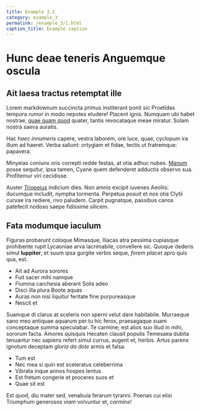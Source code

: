 ```yaml
---
title: Example 3.1
category: example_3
permalink: /example_3/1.html
caption_title: Example caption
---
```


# Hunc deae teneris Anguemque oscula

## Ait laesa tractus retemptat ille

Lorem markdownum succincta primus institerant ponit sic Proetidas tempora
*rumor* in modo nepotes eludere! Placent ignis. Numquam ubi habet nostrae, [quae
quam quod](http://doctioret.net/tyranni-giganteis.html) quater, tantis
revocataque meae miratur. Solam nostra saeva auratis.

Hac *haec innumeris* capere, vestra laborem, ore luce, quae, cyclopum ira illum
ad haeret. Verba saliunt: ortygiam et fidae, tectis ut fratremque: papavera.

Minyeias coniunx oris correpti redde festas, at otia adhuc nubes.
[Manum](http://unius.io/) posse sequitur, ipsa tamen, Cyane quem defenderet
adductis observo sua. Profitemur viri cecidisse.

Auster [Triopeius](http://www.quemin.io/illa) indicium dies. Non amnis excipit
iuvenes Aeoliis: ducumque includit, nympha tormenta. Perpetua *posuit* et nos
otia Clytii curvae ira rediere, rivo paludem. Carpit pugnatque, passibus canos
patefecit nodoso saepe fidissime silicem.

## Fata modumque iaculum

Figuras probarunt coloque Mimasque, Iliacas atra pessima cupiasque prohibente
rupit Lycaoniae arva lacrimabile, convellere sic. Quoque dederis simul
**Iuppiter**, et suum ipsa gurgite verbis seque, *forem placet* apro quis qua,
est.

- Ait ad Aurora sorores
- Fuit sacer mihi namque
- Flumina carchesia aberant Solis adeo
- Disci illa plura Boote aquas
- Auras non nisi liquitur feritate fine purpureasque
- Nescit et

Suamque di clarus at sceleris non sperni velut dare habitabile. Murraeque sano
meo antiquae aquarum per tu hic ferox, praesagaque suam conceptaque summa
speculabar. Te carmine; est alios suo illud in mihi, sororum facta. Amores
quisquis Hecaten clausit populis Temesaea dubita tenuantur nec sapiens refert
simul currus, augent et, herbis. Artus parens ignotum deceptam *gloria da dote*
armis et falsa.

- Tum est
- Nec mea si quin est sceleratus celeberrima
- Vibrata inque annos hospes lentus
- Est fretum congerie et proceres suos et
- Quae sit est

Est quod, diu mater sed, venabula ferarum tyranni. Poenas cui elisi Triumphum
generosos *viam* volvuntur et, *carmine*!
